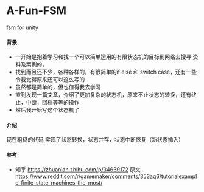 # A-Fun-FSM
fsm for unity
#### 背景
- 一开始是抱着学习和找一个可以简单运用的有限状态机的目标到网络去搜寻 资料及案例的，
- 找到而且还不少，各种各样的，有很简单的if else 和 switch case，还有一些令我觉得原来还可以这么写的
- 虽然都是简单的，但也值得我去学习
- 直到发现一篇文章，介绍了更加复杂的状态机，原来不止状态的转换，还有终止，中断，回档等等的操作
- 然后我开始写这个状态机了

#### 介绍
现在粗糙的代码
实现了状态转换，状态并存，状态中断恢复（新状态插入）

#### 参考

- 知乎 https://zhuanlan.zhihu.com/p/34639172 原文 https://www.reddit.com/r/gamemaker/comments/353aq6/tutorialexample_finite_state_machines_the_most/
